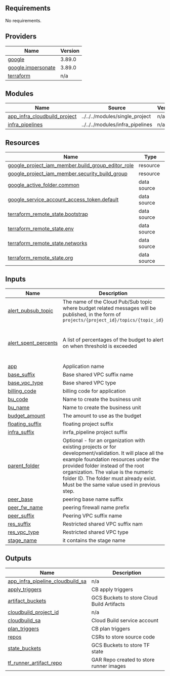 ## Requirements

No requirements.

## Providers

| Name | Version |
|------|---------|
| <a name="provider_google"></a> [google](#provider\_google) | 3.89.0 |
| <a name="provider_google.impersonate"></a> [google.impersonate](#provider\_google.impersonate) | 3.89.0 |
| <a name="provider_terraform"></a> [terraform](#provider\_terraform) | n/a |

## Modules

| Name | Source | Version |
|------|--------|---------|
| <a name="module_app_infra_cloudbuild_project"></a> [app\_infra\_cloudbuild\_project](#module\_app\_infra\_cloudbuild\_project) | ../../../modules/single_project | n/a |
| <a name="module_infra_pipelines"></a> [infra\_pipelines](#module\_infra\_pipelines) | ../../../modules/infra_pipelines | n/a |

## Resources

| Name | Type |
|------|------|
| [google_project_iam_member.build_group_editor_role](https://registry.terraform.io/providers/hashicorp/google/latest/docs/resources/project_iam_member) | resource |
| [google_project_iam_member.security_build_group](https://registry.terraform.io/providers/hashicorp/google/latest/docs/resources/project_iam_member) | resource |
| [google_active_folder.common](https://registry.terraform.io/providers/hashicorp/google/latest/docs/data-sources/active_folder) | data source |
| [google_service_account_access_token.default](https://registry.terraform.io/providers/hashicorp/google/latest/docs/data-sources/service_account_access_token) | data source |
| [terraform_remote_state.bootstrap](https://registry.terraform.io/providers/hashicorp/terraform/latest/docs/data-sources/remote_state) | data source |
| [terraform_remote_state.env](https://registry.terraform.io/providers/hashicorp/terraform/latest/docs/data-sources/remote_state) | data source |
| [terraform_remote_state.networks](https://registry.terraform.io/providers/hashicorp/terraform/latest/docs/data-sources/remote_state) | data source |
| [terraform_remote_state.org](https://registry.terraform.io/providers/hashicorp/terraform/latest/docs/data-sources/remote_state) | data source |

## Inputs

| Name | Description | Type | Default | Required |
|------|-------------|------|---------|:--------:|
| <a name="input_alert_pubsub_topic"></a> [alert\_pubsub\_topic](#input\_alert\_pubsub\_topic) | The name of the Cloud Pub/Sub topic where budget related messages will be published, in the form of `projects/{project_id}/topics/{topic_id}` | `string` | `null` | no |
| <a name="input_alert_spent_percents"></a> [alert\_spent\_percents](#input\_alert\_spent\_percents) | A list of percentages of the budget to alert on when threshold is exceeded | `list(number)` | <pre>[<br>  0.5,<br>  0.75,<br>  0.9,<br>  0.95<br>]</pre> | no |
| <a name="input_app"></a> [app](#input\_app) | Application name | `string` | n/a | yes |
| <a name="input_base_suffix"></a> [base\_suffix](#input\_base\_suffix) | Base shared VPC suffix name | `string` | n/a | yes |
| <a name="input_base_vpc_type"></a> [base\_vpc\_type](#input\_base\_vpc\_type) | Base shared VPC type | `string` | n/a | yes |
| <a name="input_billing_code"></a> [billing\_code](#input\_billing\_code) | billing code for application | `string` | n/a | yes |
| <a name="input_bu_code"></a> [bu\_code](#input\_bu\_code) | Name to create the business unit | `string` | n/a | yes |
| <a name="input_bu_name"></a> [bu\_name](#input\_bu\_name) | Name to create the business unit | `string` | n/a | yes |
| <a name="input_budget_amount"></a> [budget\_amount](#input\_budget\_amount) | The amount to use as the budget | `number` | `1000` | no |
| <a name="input_floating_suffix"></a> [floating\_suffix](#input\_floating\_suffix) | floating project suffix | `string` | n/a | yes |
| <a name="input_infra_suffix"></a> [infra\_suffix](#input\_infra\_suffix) | inrfa\_pipeline project suffix | `string` | `null` | no |
| <a name="input_parent_folder"></a> [parent\_folder](#input\_parent\_folder) | Optional - for an organization with existing projects or for development/validation. It will place all the example foundation resources under the provided folder instead of the root organization. The value is the numeric folder ID. The folder must already exist. Must be the same value used in previous step. | `string` | `""` | no |
| <a name="input_peer_base"></a> [peer\_base](#input\_peer\_base) | peering base name suffix | `string` | n/a | yes |
| <a name="input_peer_fw_name"></a> [peer\_fw\_name](#input\_peer\_fw\_name) | peering firewall name prefix | `string` | n/a | yes |
| <a name="input_peer_suffix"></a> [peer\_suffix](#input\_peer\_suffix) | Peering VPC suffix name | `string` | n/a | yes |
| <a name="input_res_suffix"></a> [res\_suffix](#input\_res\_suffix) | Restricted shared VPC suffix nam | `string` | n/a | yes |
| <a name="input_res_vpc_type"></a> [res\_vpc\_type](#input\_res\_vpc\_type) | Restricted shared VPC type | `string` | n/a | yes |
| <a name="input_stage_name"></a> [stage\_name](#input\_stage\_name) | it contains the stage name | `string` | n/a | yes |

## Outputs

| Name | Description |
|------|-------------|
| <a name="output_app_infra_pipeline_cloudbuild_sa"></a> [app\_infra\_pipeline\_cloudbuild\_sa](#output\_app\_infra\_pipeline\_cloudbuild\_sa) | n/a |
| <a name="output_apply_triggers"></a> [apply\_triggers](#output\_apply\_triggers) | CB apply triggers |
| <a name="output_artifact_buckets"></a> [artifact\_buckets](#output\_artifact\_buckets) | GCS Buckets to store Cloud Build Artifacts |
| <a name="output_cloudbuild_project_id"></a> [cloudbuild\_project\_id](#output\_cloudbuild\_project\_id) | n/a |
| <a name="output_cloudbuild_sa"></a> [cloudbuild\_sa](#output\_cloudbuild\_sa) | Cloud Build service account |
| <a name="output_plan_triggers"></a> [plan\_triggers](#output\_plan\_triggers) | CB plan triggers |
| <a name="output_repos"></a> [repos](#output\_repos) | CSRs to store source code |
| <a name="output_state_buckets"></a> [state\_buckets](#output\_state\_buckets) | GCS Buckets to store TF state |
| <a name="output_tf_runner_artifact_repo"></a> [tf\_runner\_artifact\_repo](#output\_tf\_runner\_artifact\_repo) | GAR Repo created to store runner images |
